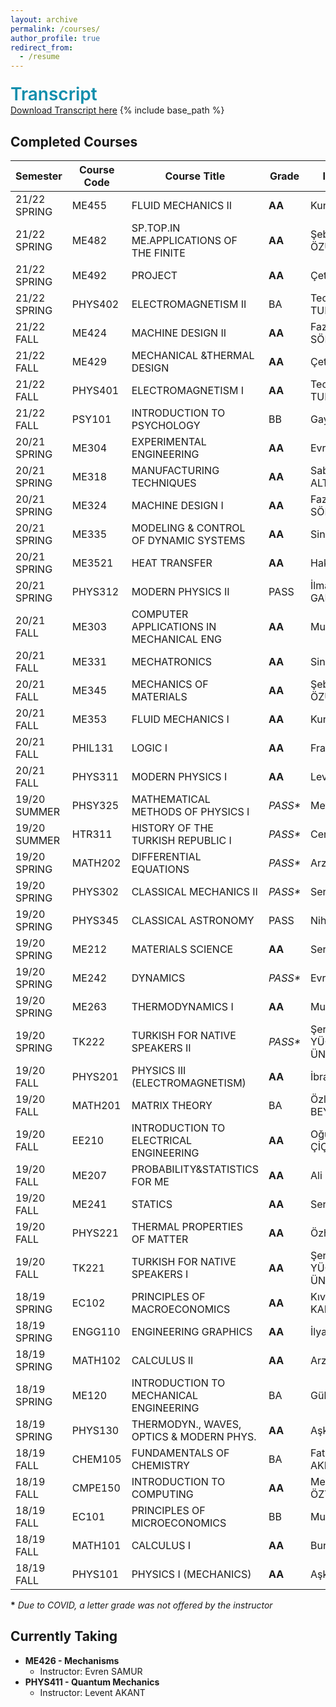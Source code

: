 ```yaml
---
layout: archive
permalink: /courses/
author_profile: true
redirect_from:
  - /resume
---
```

<div style="width: 100%;
            font-size: 28px;
            font-weight: 600;
            margin-top: 20px;
            color: rgb(17,142,172);
            align-items: center;">
  Transcript
</div>
<a href="/files/Transcript.pdf" download>Download Transcript here</a>
{% include base_path %}

## Completed Courses

| Semester       | Course Code | Course Title                              | Grade     | Instructor |
| -------------  | -------     | ----------------------                    | --        | -----      |
| 21/22 SPRING   |  ME455      | FLUID MECHANICS II                        | **AA**    | Kunt ATALIK |
| 21/22 SPRING   |  ME482      | SP.TOP.IN ME.APPLICATIONS OF THE FINITE   | **AA**    | Şebnem ÖZÜPEK |
| 21/22 SPRING   |  ME492      | PROJECT                                   | **AA**    | Çetin YILMAZ  |
| 21/22 SPRING   |  PHYS402    | ELECTROMAGNETISM II                       | BA        | Teoman TURGUT  | 
| 21/22 FALL     |  ME424      | MACHINE DESIGN II                         | **AA**    | Fazıl Önder SÖNMEZ  |
| 21/22 FALL     |  ME429      | MECHANICAL &THERMAL DESIGN                | **AA**    | Çetin YILMAZ   |
| 21/22 FALL     |  PHYS401    | ELECTROMAGNETISM I                        | **AA**    | Teoman TURGUT  |
| 21/22 FALL     |  PSY101     | INTRODUCTION TO PSYCHOLOGY                | BB        | Gaye SOLEY     |
| 20/21 SPRING   |  ME304      | EXPERIMENTAL ENGINEERING                  | **AA**    | Evren SAMUR  |
| 20/21 SPRING   |  ME318      | MANUFACTURING TECHNIQUES                  | **AA**    | Sabri ALTINTAŞ  |
| 20/21 SPRING   |  ME324      | MACHINE DESIGN I                          | **AA**    | Fazıl Önder SÖNMEZ  |
| 20/21 SPRING   |  ME335      | MODELING & CONTROL OF DYNAMIC SYSTEMS     | **AA**    | Sinan ÖNCÜ  |
| 20/21 SPRING   |  ME3521     | HEAT TRANSFER                             | **AA**    | Hakan ERTÜRK  |
| 20/21 SPRING   |  PHYS312    | MODERN PHYSICS II                         | PASS      | İlmar GAHRAMANOV  |
| 20/21 FALL     |  ME303      | COMPUTER APPLICATIONS IN MECHANICAL ENG   | **AA**    | Murat ÇELİK  |
| 20/21 FALL     |  ME331      | MECHATRONICS                              | **AA**    | Sinan ÖNCÜ  |
| 20/21 FALL     |  ME345      | MECHANICS OF MATERIALS                    | **AA**    | Şebnem ÖZÜPEK |
| 20/21 FALL     |  ME353      | FLUID MECHANICS I                         | **AA**    | Kunt ATALIK   |
| 20/21 FALL     |  PHIL131    | LOGIC I                                   | **AA**    | Frank ZENKER  |
| 20/21 FALL     |  PHYS311    | MODERN PHYSICS I                          | **AA**    | Levent AKANT  |
| 19/20 SUMMER   | PHSY325     | MATHEMATICAL METHODS OF PHYSICS I         | *PASS\**  | Metin ARIK  |
| 19/20 SUMMER   | HTR311      | HISTORY OF THE TURKISH REPUBLIC I         | *PASS\**  | Cengiz KIRLI |
| 19/20 SPRING   | MATH202     | DIFFERENTIAL EQUATIONS                    | *PASS\**  | Arzu BOYSAL |
| 19/20 SPRING   | PHYS302     | CLASSICAL MECHANICS II                    | *PASS\**  | Serdar NERGİZ  |
| 19/20 SPRING   | PHYS345     | CLASSICAL ASTRONOMY                       | PASS      | Nihal ERCAN   |
| 19/20 SPRING   | ME212       | MATERIALS SCIENCE                         | **AA**    | Sertan ALKAN  |
| 19/20 SPRING   | ME242       | DYNAMICS                                  | *PASS\**  | Evren SAMUR  |
| 19/20 SPRING   | ME263       | THERMODYNAMICS I                          | **AA**    | Murat ÇELİK  |
| 19/20 SPRING   | TK222       | TURKISH FOR NATIVE SPEAKERS II            | *PASS\**  | Şerife Seda YÜCEKURT ÜNLÜ |
| 19/20 FALL     | PHYS201     | PHYSICS III (ELECTROMAGNETISM)            | **AA**    | İbrahim SEMİZ   |
| 19/20 FALL     | MATH201     | MATRIX THEORY                             | BA        | Özlem BEYARSLAN   |
| 19/20 FALL     | EE210       | INTRODUCTION TO ELECTRICAL ENGINEERING    | **AA**    | Oğuzhan ÇİÇEKOĞLU |
| 19/20 FALL     | ME207       | PROBABILITY&STATISTICS FOR ME             | **AA**    | Ali ECDER  |
| 19/20 FALL     | ME241       | STATICS                                   | **AA**    | Sertan ALKAN  |
| 19/20 FALL     | PHYS221     | THERMAL PROPERTIES OF MATTER              | **AA**    | Özhan ÖZATAY  |
| 19/20 FALL     | TK221       | TURKISH FOR NATIVE SPEAKERS I             | **AA**    | Şerife Seda YÜCEKURT ÜNLÜ |
| 18/19 SPRING   | EC102       | PRINCIPLES OF MACROECONOMICS              | **AA**    | Kıvanç KARAMAN  |
| 18/19 SPRING   | ENGG110     | ENGINEERING GRAPHICS                      | **AA**    | İlyas İSTİF |
| 18/19 SPRING   | MATH102     | CALCULUS II                               | **AA**    | Arzu BOYSAL  |
| 18/19 SPRING   | ME120       | INTRODUCTION TO MECHANICAL ENGINEERING    | BA        | Gülin VARDAR   |
| 18/19 SPRING   | PHYS130     | THERMODYN., WAVES, OPTICS & MODERN PHYS.  | **AA**    | Aşkın ANKAY    |
| 18/19 FALL     | CHEM105     | FUNDAMENTALS OF CHEMISTRY                 | BA        | Fatma Ahu AKIN |
| 18/19 FALL     | CMPE150     | INTRODUCTION TO COMPUTING                 | **AA**    | Mehmet Kaan ÖZTÜRK  |
| 18/19 FALL     | EC101       | PRINCIPLES OF MICROECONOMICS              | BB        | Murat KIRDAR  |
| 18/19 FALL     | MATH101     | CALCULUS I                                | **AA**    | Burak GÜREL  |
| 18/19 FALL     | PHYS101     | PHYSICS I (MECHANICS)                     | **AA**    | Aşkın ANKAY  |

**\***  *Due to COVID, a letter grade was not offered by the instructor* 
## Currently Taking
  * **ME426   - Mechanisms**
    * Instructor: Evren SAMUR
  * **PHYS411 - Quantum Mechanics**
    * Instructor: Levent AKANT
